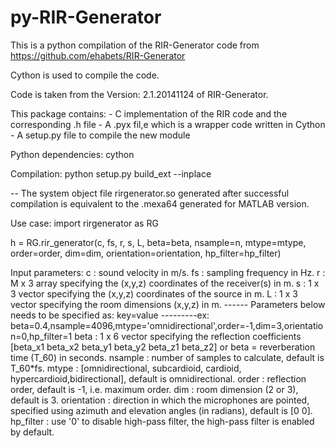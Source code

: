 # py-RIR-Generator
This is a python compilation of the RIR-Generator code from https://github.com/ehabets/RIR-Generator


Cython is used to compile the code.

Code is taken from the Version: 2.1.20141124 of RIR-Generator.

This package contains:
	- C implementation of the RIR code and the corresponding .h file
	- A .pyx fil,e which is a wrapper code written in Cython 
	- A setup.py file to compile the new module


Python dependencies: cython

Compilation:
	python setup.py build_ext --inplace

-- The system object file rirgenerator.so generated after successful compilation is equivalent to the .mexa64 generated for MATLAB version. 

Use case:
import rirgenerator as RG

h = RG.rir_generator(c, fs, r, s, L, beta=beta, nsample=n, mtype=mtype, order=order, dim=dim, orientation=orientation, hp_filter=hp_filter)

Input parameters:
	c           : sound velocity in m/s.
	fs          : sampling frequency in Hz.
	r           : M x 3 array specifying the (x,y,z) coordinates of the receiver(s) in m.
	s           : 1 x 3 vector specifying the (x,y,z) coordinates of the source in m.
	L           : 1 x 3 vector specifying the room dimensions (x,y,z) in m.
------ Parameters below needs to be specified as: key=value 
---------ex: beta=0.4,nsample=4096,mtype='omnidirectional',order=-1,dim=3,orientation=0,hp_filter=1
	beta        : 1 x 6 vector specifying the reflection coefficients
					[beta_x1 beta_x2 beta_y1 beta_y2 beta_z1 beta_z2] or
					beta = reverberation time (T_60) in seconds.
	nsample     : number of samples to calculate, default is T_60*fs.
	mtype       : [omnidirectional, subcardioid, cardioid, hypercardioid,bidirectional], default is omnidirectional.
	order       : reflection order, default is -1, i.e. maximum order.
	dim         : room dimension (2 or 3), default is 3.
	orientation : direction in which the microphones are pointed, specified using 
					azimuth and elevation angles (in radians), default is [0 0].
	hp_filter   : use '0' to disable high-pass filter, the high-pass filter is enabled by default.
